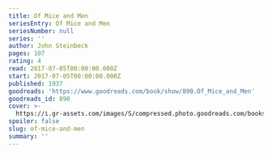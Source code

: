 ```yaml
---
title: Of Mice and Men
seriesEntry: Of Mice and Men
seriesNumber: null
series: ''
author: John Steinbeck
pages: 107
rating: 4
read: 2017-07-05T00:00:00.000Z
start: 2017-07-05T00:00:00.000Z
published: 1937
goodreads: 'https://www.goodreads.com/book/show/890.Of_Mice_and_Men'
goodreads_id: 890
cover: >-
  https://i.gr-assets.com/images/S/compressed.photo.goodreads.com/books/1511302904l/890._SX50_.jpg
spoiler: false
slug: of-mice-and-men
summary: ''
---
```


